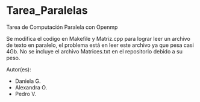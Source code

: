 # Tarea_Paralelas

Tarea de Computación Paralela con Openmp

Se modifica el codigo en Makefile y Matriz.cpp para lograr leer un archivo de texto en paralelo,
el problema está en leer este archivo ya que pesa casi 4Gb.
No se incluye el archivo Matrices.txt en el repositorio debido a su peso.

Autor(es):
- Daniela G. 
- Alexandra O.
- Pedro V. 
